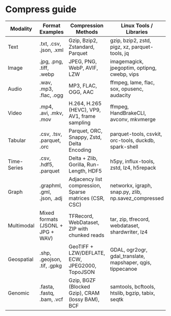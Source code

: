 # Compress guide

Modality | Format Examples | Compression Methods | Linux Tools / Libraries
-- | -- | -- | --
Text | .txt, .csv, .json, .xml | Gzip, Bzip2, Zstandard, Parquet | gzip, bzip2, zstd, pigz, xz, parquet-tools, jq
Image | .jpg, .png, .tiff, .webp | JPEG, PNG, WebP, AVIF, LZW | imagemagick, jpegoptim, optipng, cwebp, vips
Audio | .wav, .mp3, .flac, .ogg | MP3, FLAC, OGG, AAC | ffmpeg, lame, flac, sox, opusenc, audacity
Video | .mp4, .avi, .mkv, .mov | H.264, H.265 (HEVC), VP9, AV1, frame sampling | ffmpeg, HandBrakeCLI, avconv, mkvmerge
Tabular | .csv, .tsv, .parquet, .orc | Parquet, ORC, Snappy, Zstd, Delta Encoding | parquet-tools, csvkit, orc-tools, duckdb, spark-shell
Time-Series | .csv, .hdf5, .parquet | Delta + Zlib, Gorilla, Run-Length, HDF5 | h5py, influx-tools, zstd, lz4, h5repack
Graph | .graphml, .gml, .json, .adj | Adjacency list compression, Sparse matrices (CSR, CSC) | networkx, igraph, snap.py, zlib, np.savez_compressed
Multimodal | Mixed formats (JSONL + JPG + WAV) | TFRecord, WebDataset, ZIP with chunked reads | tar, zip, tfrecord, webdataset, shardwriter, lz4
Geospatial | .shp, .geojson, .tif, .gpkg | GeoTIFF + LZW/DEFLATE, ECW, JPEG2000, TopoJSON | GDAL, ogr2ogr, gdal_translate, mapshaper, qgis, tippecanoe
Genomic | .fasta, .fastq, .bam, .vcf | Gzip, BGZF (Blocked Gzip), CRAM (lossy BAM), BCF | samtools, bcftools, htslib, bgzip, tabix, seqtk
